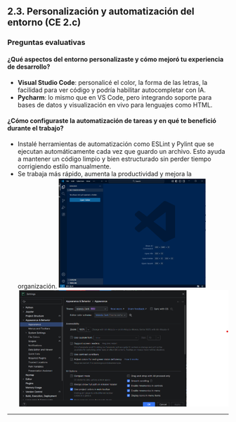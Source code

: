 ## 2.3. Personalización y automatización del entorno (CE 2.c)

### Preguntas evaluativas

#### ¿Qué aspectos del entorno personalizaste y cómo mejoró tu experiencia de desarrollo?

- **Visual Studio Code**: personalicé el color, la forma de las letras, la facilidad para ver código y podría habilitar autocompletar con IA.
- **Pycharm**: lo mismo que en VS Code, pero integrando soporte para bases de datos y visualización en vivo para lenguajes como HTML.

#### ¿Cómo configuraste la automatización de tareas y en qué te benefició durante el trabajo?

- Instalé herramientas de automatización como ESLint y Pylint que se ejecutan automáticamente cada vez que guardo un archivo. Esto ayuda a mantener un código limpio y bien estructurado sin perder tiempo corrigiendo estilo manualmente.
- Se trabaja más rápido, aumenta la productividad y mejora la organización.
![Captura 9](Capturas/punto3_VSC.png)
![Captura 10](Capturas/punto3_PC.png)
---
